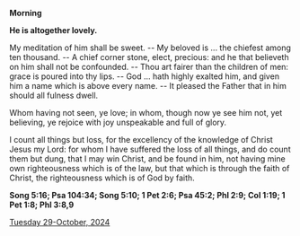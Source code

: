 **Morning**

**He is altogether lovely.**
 
My meditation of him shall be sweet. -- My beloved is ... the chiefest among ten thousand. -- A chief corner stone, elect, precious: and he that believeth on him shall not be confounded. -- Thou art fairer than the children of men: grace is poured into thy lips. -- God ... hath highly exalted him, and given him a name which is above every name. -- It pleased the Father that in him should all fulness dwell.
 
Whom having not seen, ye love; in whom, though now ye see him not, yet believing, ye rejoice with joy unspeakable and full of glory.
 
I count all things but loss, for the excellency of the knowledge of Christ Jesus my Lord: for whom I have suffered the loss of all things, and do count them but dung, that I may win Christ, and be found in him, not having mine own righteousness which is of the law, but that which is through the faith of Christ, the righteousness which is of God by faith.  

**Song 5:16; Psa 104:34; Song 5:10; 1 Pet 2:6; Psa 45:2; Phl 2:9; Col 1:19; 1 Pet 1:8; Phl 3:8,9**

[Tuesday 29-October, 2024](https://t.me/daily_light)
